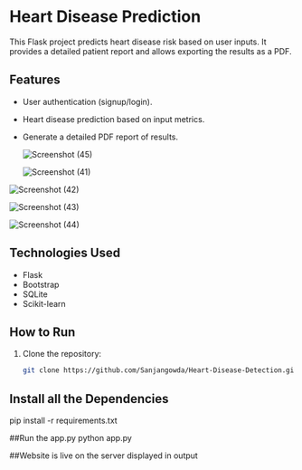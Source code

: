 # Heart Disease Prediction

This Flask project predicts heart disease risk based on user inputs. It provides a detailed patient report and allows exporting the results as a PDF.

## Features
- User authentication (signup/login).
- Heart disease prediction based on input metrics.
- Generate a detailed PDF report of results.

  ![Screenshot (45)](https://github.com/user-attachments/assets/3a4c51d3-72db-492b-84fa-141bb15ab9d7)

  ![Screenshot (41)](https://github.com/user-attachments/assets/f1742afe-cb42-4ddc-b7ed-11c721ad0aae)

  
![Screenshot (42)](https://github.com/user-attachments/assets/e86b93e7-e415-4411-b5da-124d7d238b71)

![Screenshot (43)](https://github.com/user-attachments/assets/5dbc9c5c-3e1b-4c55-ad36-164b070d0720)

![Screenshot (44)](https://github.com/user-attachments/assets/5877c827-3cdc-4e9c-b867-1b5b5ac9e02b)






## Technologies Used
- Flask
- Bootstrap
- SQLite
- Scikit-learn

## How to Run
1. Clone the repository:
   ```bash
   git clone https://github.com/Sanjangowda/Heart-Disease-Detection.git

## Install all the Dependencies 
pip install -r requirements.txt

##Run the app.py
python app.py

##Website is live on the server displayed in output


